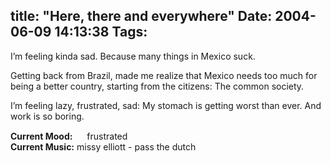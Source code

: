 title: "Here, there and everywhere"
Date: 2004-06-09 14:13:38
Tags: 
---
<p>I&#8217;m feeling kinda sad. Because many things in Mexico suck.</p>

<p>Getting back from Brazil, made me realize that Mexico needs too much for being a better country, starting from the citizens: The common society.</p>

<p>I&#8217;m feeling lazy, frustrated, sad: My stomach is getting worst than ever. And work is so boring.</p>

<p><strong>Current Mood:</strong> <img width="15" height="15" src="http://stat.livejournal.com/img/mood/growf/smileys/angry.gif"/> frustrated<br/><strong>Current Music:</strong> missy elliott - pass the dutch</p>
